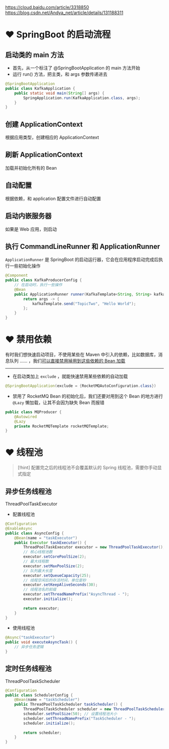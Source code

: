 https://cloud.baidu.com/article/3318850
https://blog.csdn.net/Andya_net/article/details/131188311

# ❤ SpringBoot 的启动流程
## 启动类的 main 方法
- 首先，从一个标注了 @SpringBootApplication 的 main 方法开始
- 运行 run() 方法，把主类，和 args 参数传递进去

```java
@SpringBootApplication
public class KafkaApplication {
    public static void main(String[] args) {
        SpringApplication.run(KafkaApplication.class, args);
    }
}
```

## 创建 ApplicationContext
根据应用类型，创建相应的 ApplicationContext

## 刷新 ApplicationContext
加载并初始化所有的 Bean

## 自动配置
根据依赖，和 application 配置文件进行自动配置

## 启动内嵌服务器
如果是 Web 应用，则启动


## 执行 CommandLineRunner 和 ApplicationRunner
`ApplicationRunner` 是 SpringBoot 的启动运行器，它会在应用程序启动完成后执行一些初始化操作

```java
@Component
public class KafkaProducerConfig {
    // 在启动时，执行一些操作
    @Bean
    public ApplicationRunner runner(KafkaTemplate<String, String> kafkaTemplate) {
        return args -> {
            kafkaTemplate.send("TopicTwo", "Hello World");
        };
    }
}
```

# ❤ 禁用依赖
有时我们想快速启动项目，不使用某些在 Maven 中引入的依赖，比如数据库，消息队列 …… ，我们<u>可以直接禁用掉用到这些依赖的 Bean 加载</u>

---

- 在启动类加上 `exclude` ，就能快速禁用某些依赖的自动加载
```java
@SpringBootApplication(exclude = {RocketMQAutoConfiguration.class})
```

- 禁用了 RocketMQ Bean 的初始化后，我们还要对用到这个 Bean 的地方进行 `@Lazy` 懒加载，让其不会因为缺失 Bean 而报错
```java
public class MQProducer {
    @Autowired
    @Lazy
    private RocketMQTemplate rocketMQTemplate;
}
```

# ❤️ 线程池
>[!hint] 配置完之后的线程池不会覆盖默认的 Spring 线程池，需要你手动显式指定

## 异步任务线程池
ThreadPoolTaskExecutor

- 配置线程池
```java
@Configuration  
@EnableAsync  
public class AsyncConfig {  
    @Bean(name = "taskExecutor")  
    public Executor taskExecutor() {  
        ThreadPoolTaskExecutor executor = new ThreadPoolTaskExecutor();  
        // 核心线程池数  
        executor.setCorePoolSize(2);  
        // 最大线程数  
        executor.setMaxPoolSize(2);  
        // 队列最大长度  
        executor.setQueueCapacity(25);  
        // 线程空闲后的存活时间，单位是秒  
        executor.setKeepAliveSeconds(30);  
        // 线程池名的前缀  
        executor.setThreadNamePrefix("AsyncThread - ");  
        executor.initialize();  
  
        return executor;  
    }  
}
```

- 使用线程池
```java
@Async("taskExecutor")
public void executeAsyncTask() {
	// 异步任务逻辑
}
```

## 定时任务线程池
ThreadPoolTaskScheduler

```java
@Configuration
public class SchedulerConfig {
	@Bean(name = "taskScheduler")
    public ThreadPoolTaskScheduler taskScheduler() {
        ThreadPoolTaskScheduler scheduler = new ThreadPoolTaskScheduler();
        scheduler.setPoolSize(50); // 设置线程池大小
        scheduler.setThreadNamePrefix("TaskScheduler - ");
        scheduler.initialize();
        
        return scheduler;
    }
}
```


